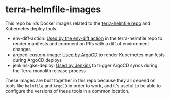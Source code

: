 # terra-helmfile-images

This repo builds Docker images related to the [terra-helmfile repo](https://github.com/broadinstitute/terra-helmfile) and Kubernetes deploy tools.

* env-diff-action: [Used by the env-diff action](https://github.com/broadinstitute/terra-helmfile/blob/master/.github/actions/env-diff/action.yml) in the terra-helmfile repo to render manifests and comment on PRs with a diff of environment changes
* argocd-custom-image: [Used by ArgoCD](https://github.com/broadinstitute/terra-helm-definitions/search?q=argocd-custom) to render Kubernetes manifests during ArgoCD deploys
* jenkins-gke-deploy: [Used by Jenkins](https://github.com/broadinstitute/dsp-jenkins/search?q=jenkins-terra-gke-deploy) to trigger ArgoCD syncs during the Terra monolith release process

These images are built together in this repo because they all depend on tools like `helmfile` and `ArgoCD` in order to work, and it's useful to be able to configure the versions of these tools in a common location.

